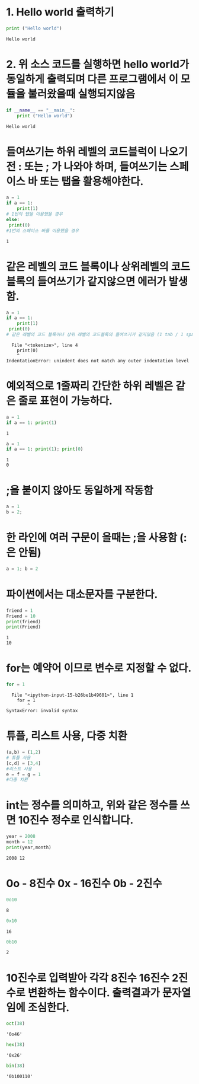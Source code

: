 # 1. Hello world 출력하기


```python
print ("Hello world")
```

    Hello world


# 2. 위 소스 코드를 실행하면 hello world가 동일하게 출력되며 다른 프로그램에서 이 모듈을 불러왔을때 실행되지않음 



```python
if __name__ == "__main__":
    print ("Hello world")
```

    Hello world


# 들여쓰기는 하위 레벨의 코드블럭이 나오기전 : 또는 ; 가 나와야 하며, 들여쓰기는 스페이스 바 또는 탭을 활용해야한다.


```python
a = 1
if a == 1:
    print(1)
# 1번의 탭을 이용했을 경우
else:
 print(0)
#1번의 스페이스 바를 이용했을 경우
```

    1


# 같은 레벨의 코드 블록이나 상위레벨의 코드블록의 들여쓰기가 같지않으면 에러가 발생함.


```python
a = 1
if a == 1:
    print(1)
 print(0)
# 같은 레벨의 코드 블록이나 상위 레벨의 코드블록의 들여쓰기가 같지않음 (1 tab / 1 space)
```


      File "<tokenize>", line 4
        print(0)
        ^
    IndentationError: unindent does not match any outer indentation level



# 예외적으로 1줄짜리 간단한 하위 레벨은 같은 줄로 표현이 가능하다.


```python
a = 1
if a == 1: print(1)
```

    1



```python
a = 1
if a == 1: print(1); print(0) 
```

    1
    0


# ;을 붙이지 않아도 동일하게 작동함


```python
a = 1
b = 2;
```

# 한 라인에 여러 구문이 올때는 ;을 사용함 (:은 안됨)


```python
a = 1; b = 2
```

# 파이썬에서는 대소문자를 구분한다. 


```python
friend = 1
Friend = 10
print(friend)
print(Friend)
```

    1
    10


# for는 예약어 이므로 변수로 지정할 수 없다.


```python
for = 1
```


      File "<ipython-input-15-b26be1b49601>", line 1
        for = 1
            ^
    SyntaxError: invalid syntax



# 튜플, 리스트 사용, 다중 치환 


```python
(a,b) = (1,2)
# 튜플 사용
[c,d] = [3,4]
#리스트 사용
e = f = g = 1
#다중 치환
```

# int는 정수를 의미하고, 위와 같은 정수를 쓰면 10진수 정수로 인식합니다.


```python
year = 2008
month = 12
print(year,month)
```

    2008 12


# 0o -  8진수 0x - 16진수 0b - 2진수


```python
0o10
```




    8




```python
0x10
```




    16




```python
0b10
```




    2



# 10진수로 입력받아 각각 8진수 16진수 2진수로 변환하는 함수이다. 출력결과가 문자열임에 조심한다.


```python
oct(38)
```




    '0o46'




```python
hex(38)
```




    '0x26'




```python
bin(38)
```




    '0b100110'


